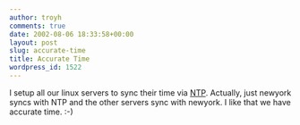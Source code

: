 ```yaml
---
author: troyh
comments: true
date: 2002-08-06 18:33:58+00:00
layout: post
slug: accurate-time
title: Accurate Time
wordpress_id: 1522
---
```


I setup all our linux servers to sync their time via [NTP](http://www.eecis.udel.edu/~ntp/). Actually, just newyork syncs with NTP and the other servers sync with newyork. I like that we have accurate time. :-)
